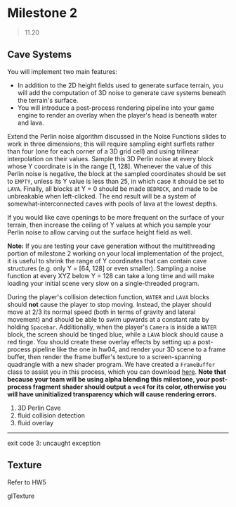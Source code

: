 # Milestone 2

> 11.20

## Cave Systems

You will implement two main features:

- In addition to the 2D height fields used to generate surface terrain, you will add the computation of 3D noise to generate cave systems beneath the terrain's surface.
- You will introduce a post-process rendering pipeline into your game engine to render an overlay when the player's head is beneath water and lava.

Extend the Perlin noise algorithm discussed in the Noise Functions slides to work in three dimensions; this will require sampling eight surflets rather than four (one for each corner of a 3D grid cell) and using trilinear interpolation on their values. Sample this 3D Perlin noise at every block whose Y coordinate is in the range [1, 128]. Whenever the value of this Perlin noise is negative, the block at the sampled coordinates should be set to `EMPTY`, unless its Y value is less than 25, in which case it should be set to `LAVA`. Finally, all blocks at Y = 0 should be made `BEDROCK`, and made to be unbreakable when left-clicked. The end result will be a system of somewhat-interconnected caves with pools of lava at the lowest depths.

If you would like cave openings to be more frequent on the surface of your terrain, then increase the ceiling of Y values at which you sample your Perlin noise to allow carving out the surface height field as well.

**Note:** If you are testing your cave generation without the multithreading portion of milestone 2 working on your local implementation of the project, it is useful to shrink the range of Y coordinates that can contain cave structures (e.g. only Y = [64, 128] or even smaller). Sampling a noise function at every XYZ below Y = 128 can take a long time and will make loading your initial scene very slow on a single-threaded program.

During the player's collision detection function, `WATER` and `LAVA` blocks should **not** cause the player to stop moving. Instead, the player should move at 2/3 its normal speed (both in terms of gravity and lateral movement) and should be able to swim upwards at a constant rate by holding `Spacebar`. Additionally, when the player's `Camera` is inside a `WATER` block, the screen should be tinged blue, while a `LAVA` block should cause a red tinge. You should create these overlay effects by setting up a post-process pipeline like the one in hw04, and render your 3D scene to a frame buffer, then render the frame buffer's texture to a screen-spanning quadrangle with a new shader program. We have created a `FrameBuffer` class to assist you in this process, which you can download [here](https://www.cis.upenn.edu/~cis4600/24fa/hw/hwMM02/framebuffer.zip). **Note that because your team will be using alpha blending this milestone, your post-process fragment shader should output a `vec4` for its color, otherwise you will have uninitialized transparency which will cause rendering errors.**

1. 3D Perlin Cave
2. fluid collision detection
3. fluid overlay

---

exit code 3: uncaught exception





## Texture

Refer to HW5

glTexture
